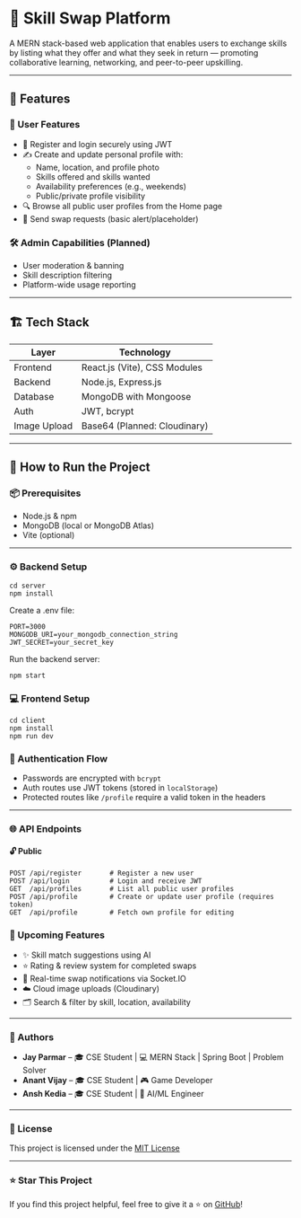 # 🧠 Skill Swap Platform

A MERN stack-based web application that enables users to exchange skills by listing what they offer and what they seek in return — promoting collaborative learning, networking, and peer-to-peer upskilling.

---

## 🚀 Features

### 👤 User Features
- 🔐 Register and login securely using JWT
- ✍️ Create and update personal profile with:
  - Name, location, and profile photo
  - Skills offered and skills wanted
  - Availability preferences (e.g., weekends)
  - Public/private profile visibility
- 🔍 Browse all public user profiles from the Home page
- 📩 Send swap requests (basic alert/placeholder)

### 🛠️ Admin Capabilities (Planned)
- User moderation & banning
- Skill description filtering
- Platform-wide usage reporting

---

## 🏗️ Tech Stack

| Layer       | Technology                     |
|-------------|---------------------------------|
| Frontend    | React.js (Vite), CSS Modules    |
| Backend     | Node.js, Express.js             |
| Database    | MongoDB with Mongoose           |
| Auth        | JWT, bcrypt                     |
| Image Upload| Base64 (Planned: Cloudinary)    |

---

## 🧪 How to Run the Project

### 📦 Prerequisites
- Node.js & npm
- MongoDB (local or MongoDB Atlas)
- Vite (optional)

---

### ⚙️ Backend Setup

```
cd server
npm install
```
Create a .env file:
```
PORT=3000
MONGODB_URI=your_mongodb_connection_string
JWT_SECRET=your_secret_key
```

Run the backend server:
```
npm start
```

### 💻 Frontend Setup
```
cd client
npm install
npm run dev
```

### 🔐 Authentication Flow

- Passwords are encrypted with `bcrypt`
- Auth routes use JWT tokens (stored in `localStorage`)
- Protected routes like `/profile` require a valid token in the headers

---

### 🌐 API Endpoints

#### 🔓 Public

```http
POST /api/register       # Register a new user
POST /api/login          # Login and receive JWT
GET  /api/profiles       # List all public user profiles
POST /api/profile        # Create or update user profile (requires token)
GET  /api/profile        # Fetch own profile for editing
```

### 🧩 Upcoming Features

- ✨ Skill match suggestions using AI
- ⭐ Rating & review system for completed swaps
- 🔄 Real-time swap notifications via Socket.IO
- ☁️ Cloud image uploads (Cloudinary)
- 🗂️ Search & filter by skill, location, availability

---

### 🙌 Authors

- **Jay Parmar** – 🎓 CSE Student | 💻 MERN Stack | Spring Boot | Problem Solver  
- **Anant Vijay** – 🎓 CSE Student | 🎮 Game Developer  
- **Ansh Kedia** – 🎓 CSE Student | 🤖 AI/ML Engineer  

---

### 📃 License

This project is licensed under the [MIT License](https://opensource.org/licenses/MIT)

---

### ⭐ Star This Project

If you find this project helpful, feel free to give it a ⭐ on [GitHub](https://github.com)!

